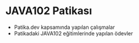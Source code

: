 # JAVA102 Patikası

- Patika.dev kapsamında yapılan çalışmalar
- Patikadaki JAVA102 eğitimlerinde yapılan ödevler